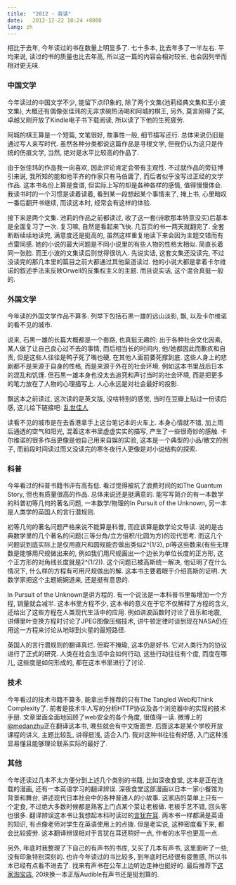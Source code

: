 ```yaml
---
title:  "2012 - 我读"
date:   2012-12-22 10:24 +0800
lang: zh
---
```


相比于去年, 今年读过的书在数量上明显多了. 七十多本, 比去年多了一半左右. 平均来说, 读过的书的质量也比去年高, 所以这一篇的内容会相对较长, 也会因列举而相对更无味.

### 中国文学

今年读过的中国文学不少, 能留下点印象的, 除了两个文集(池莉经典文集和王小波文集), 大概还有偶像张佳玮的无非求碗热汤喝和阿城的棋王, 另外, 莫言刚得了奖, 卓越又刚开放了Kindle电子书下载阅读, 所以读了下他的生死疲劳.

阿城的棋王算是一个短篇, 文笔很好, 故事性一般, 细节描写还行. 总体来说仍旧是通过写人来写时代. 虽然各种分类都说这篇作品是寻根文学, 但我仍认为这只是传统的伤痕文学, 当然, 绝对是水平比较高的作品了.

由于张佳玮的作品我一向喜欢, 因此评论肯定会带有主观性. 不过就作品的旁征博引来说, 我所知的能和他平齐的作家只有马伯庸了, 而后者似乎没写过正经的文学作品. 这本书名份上算是食谱, 但实际上写的却是各种各样的感情, 值得慢慢体会. 我读书时的一个习惯是读着读着, 看到某一段想起某个事情来了, 掩上书, 心里暗叹一番后翻开书继续, 而读这本时, 经常会有这样的体验.

接下来是两个文集. 池莉的作品之前都读过, 收了这一套(诗歌那本特意没买)后基本是全面复习了一次. 复习嘛, 自然是看起来飞快. 几百页的书一两天就翻完了. 全套断断续续地读完, 满意度还是挺高的, 虽然这样重复地读下来会因为主题交错而有点雷同感. 她的小说的最大问题是不同小说里的有些人物的性格太相似. 简直长着同一张脸. 而王小波的文集读后则觉得很坑人. 先说实话, 这套文集还没读完, 不过没读完的那几本里的篇目之前大都通过其他渠道读过. 他的小说大都是拿着卡尔维诺的叙述手法来反映Orwell的反集权主义的主题. 而且说实话, 这个混合真挺一般的.

### 外国文学

今年读的外国文学作品不算多. 列举下包括石黒一雄的远山淡影, 飘, 以及卡尔维诺的看不见的城市.

说来, 石黒一雄的长篇大概都是一个套路, 也真挺无趣的: 出于各种社会文化因素, 某人做了让自己良心过不去的事情, 而后相当长的时间内, 他/她都因此而歉疚和自责, 但是这些人往往是鸭子死了嘴也硬, 在其他人面前要死撑到底. 这些人身上的悲剧都不是来源于自身的性格, 而是来源于外在的社会环境. 例如这本书里战后日本的混乱和饥馑. 但石黒一雄本身也没太去追究和声讨当时的社会环境, 而是把更多的笔力放在了人物的心理描写上. 人心永远是对社会最好的投影.

飘这本之前读过, 这次读的是英文版, 没啥特别的感觉, 当时在豆瓣上贴过一份读后感, 这儿给下链接吧: [乱世佳人](http://book.douban.com/review/5342680/)

读看不见的城市是在去香港拿手上这台笔记本的火车上. 本身心情就不错, 加上雨后通透的空气和阳光, 混着这本书里虚虚实实的描写, 产生了一些很奇妙的感触. 卡尔维诺的很多作品更像是他自己用来自娱的实验, 这本是一个典型的小品/散文的例子, 而前段时间读过而又没读完的寒冬夜行人更像是对小说结构的探索.

### 科普

今年看过的科普书籍书评有高有低. 看过觉得被坑了浪费时间的如The Quantum Story, 但也有质量很高的作品. 总体来说还是挺满意的. 能写写简介的有一本数学的科普初等几何的著名问题, 一本数学/物理的In Pursuit of the Unknown, 另一本是人类学的英国人的言行潜规则.

初等几何的著名问题严格来说不能算是科普, 而应该算是数学论文导读. 说的是古典数学里的几个著名的问题(三等分角/立方倍积/化圆为方)的现代思考. 而这几个问题说到底实际上是仅用直尺和圆规能否做出类似2^(1/3), pi等这些数来(有些无理数是能够用尺规做出来的, 例如我们用尺规画出一个边长为单位长度的正方形, 这个正方形的对角线长度就是2^(1/2)). 这个问题已被高斯统一解决, 他证明了在什么情况下, 什么样的方程有可用尺规做出的解. 这本书主要着眼于介绍高斯的证明. 大数学家把这个主题婉婉道来, 还是挺有意思的.

In Pursuit of the Unknown是讲方程的. 有一个说法是一本科普书里每增加一个方程, 销量就会减半. 这本书里方程不少, 这本书的意义在于它不仅解释了方程的含义, 还给出了这些方程在人类现代生活中的应用. 例如讲波函数时讨论了音乐和地震, 讲傅里叶变换方程时讨论了JPEG图像压缩技术, 讲牛顿定律时谈到现在NASA仍在用这一方程来讨论从地球到火星的最短路径.

英国人的言行潜规则的翻译真烂. 但瑕不掩瑜, 这本仍是好书. 它对人类行为的协议进行了正式的研究. 人类在社会生活中会如何行动, 这些行动往往有个度, 而度在哪儿, 这些度是如何形成的, 都在这本书里进行了讨论.

### 技术

今年看过的技术书籍不算多, 能拿出手推荐的只有The Tangled Web和Think Complexity了. 前者是技术牛人写的分析HTTP协议及各个浏览器中的实现的技术手册. 文章里面全面地回顾了web安全的各个角度, 很值得一读. 微博上的[@medanzhu](http://weibo.com/medanzhu)正在翻译这本书, 晚些就会有中文版面世. 后面这本是某个学校开放课程的讲义, 主题比较乱, 讲得挺浅, 适合入门. 我对这种书往往有好感, 入门这种浅显易懂且能够理论联系实际的最好了.

### 其他

今年还读过几本不太方便分到上述几个类别的书籍, 比如深夜食堂, 这本是正在连载的漫画, 还有一本英语学习的翻译辨误. 深夜食堂这部漫画以日本一家小餐馆为背景和舞台, 讲述现代日本社会中的各种普通人的小故事. 这家店的菜单上只有一个定食, 不过绝大多数时候都是熟客上门点某个菜让老板做. 老板手艺不错, 回头客也很多. 翻译辨误这本书让我想起本科时读过的[言犹在耳](http://book.douban.com/subject/1035002/). 两本书一样都满是英语的知识, 有点像老师对学生在英语使用上的点拨. 但是老实说, 这种密度看下来, 都会比较疲劳. 这本翻译辨误相对于言犹在耳还稍好一点, 作者的水平也更高一点.

另外, 年底时我整理了下自己的有声书的书库, 又买了几本有声书, 这里面听了一些, 没有印象特别深刻的. 也许今年读过的书比较多, 到年底时已经很有疲惫感, 所以书本已经有点看不进去了. 找来有声书在公车上边听边走神也挺好的. 最后推荐下[这家淘宝店](http://hearbook.taobao.com/shop/view_shop-6deae762a8ceef354152e7c23198050d.htm), 20块换一本正版Audible有声书还是挺划算的.
